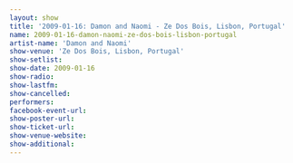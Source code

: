 ```yaml
---
layout: show
title: '2009-01-16: Damon and Naomi - Ze Dos Bois, Lisbon, Portugal'
name: 2009-01-16-damon-naomi-ze-dos-bois-lisbon-portugal
artist-name: 'Damon and Naomi'
show-venue: 'Ze Dos Bois, Lisbon, Portugal'
show-setlist: 
show-date: 2009-01-16
show-radio: 
show-lastfm: 
show-cancelled: 
performers: 
facebook-event-url: 
show-poster-url: 
show-ticket-url: 
show-venue-website: 
show-additional: 
---
```


